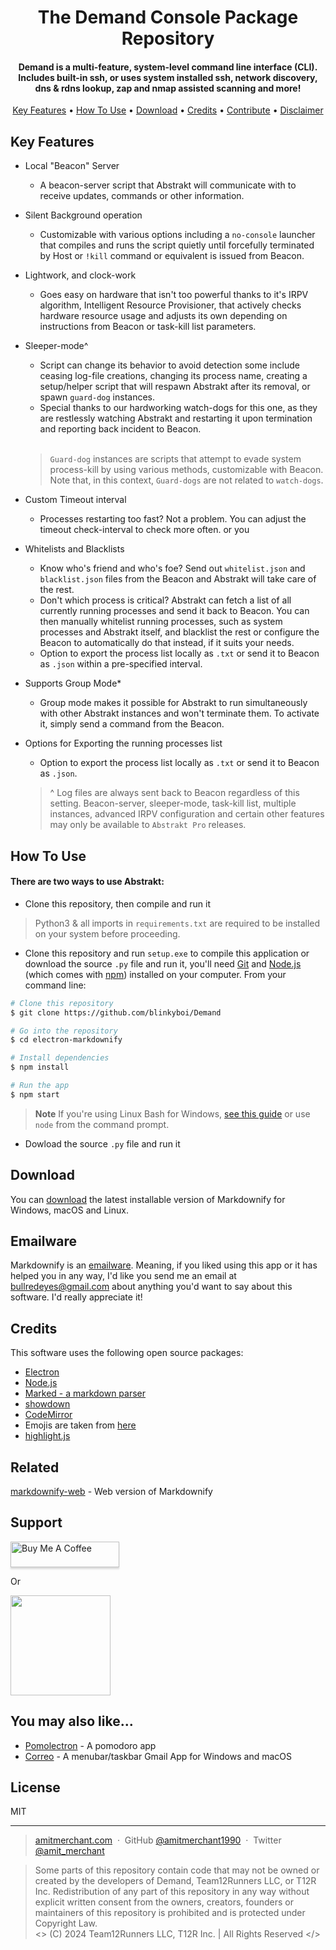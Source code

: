 
<h1 align="center">
  The Demand Console Package Repository
  <br>
</h1>

<h4 align="center">Demand is a multi-feature, system-level command line interface (CLI). Includes built-in ssh, or uses system installed ssh, network discovery, dns & rdns lookup, zap and nmap assisted scanning and more!</h4>

<p align="center">
  <a href="#key-features">Key Features</a> •
  <a href="#how-to-use">How To Use</a> •
  <a href="#download">Download</a> •
  <a href="#credits">Credits</a> •
  <a href="#contribute">Contribute</a> •
  <a href="#disclaimer">Disclaimer</a>
</p>


## Key Features

* Local "Beacon" Server 
  - A beacon-server script that Abstrakt will communicate with to receive updates, commands or other information.
* Silent Background operation 
  - Customizable with various options including a `no-console` launcher that compiles and runs the script quietly until forcefully terminated by Host or `!kill` command or equivalent is issued from Beacon.
* Lightwork, and clock-work
  - Goes easy on hardware that isn't too powerful thanks to it's IRPV algorithm, Intelligent Resource Provisioner, that actively checks hardware resource usage and adjusts its own depending on instructions from Beacon or task-kill list parameters.
* Sleeper-mode^
  - Script can change its behavior to avoid detection some include ceasing log-file creations, changing its process name, creating a setup/helper script that will respawn Abstrakt after its removal, or spawn `guard-dog` instances.
  - Special thanks to our hardworking watch-dogs for this one, as they are restlessly watching Abstrakt and restarting it upon termination and reporting back incident to Beacon.
<br></br>
  > `Guard-dog` instances are scripts that attempt to evade system process-kill by using various methods, customizable with Beacon.
  > Note that, in this context, `Guard-dogs` are not related to `watch-dogs`.

* Custom Timeout interval 
  - Processes restarting too fast? Not a problem. You can adjust the timeout check-interval to check more often. or you 
* Whitelists and Blacklists
  - Know who's friend and who's foe? Send out `whitelist.json` and `blacklist.json` files from the Beacon and Abstrakt will take care of the rest.
  - Don't which process is critical? Abstrakt can fetch a list of all currently running processes and send it back to Beacon. You can then manually whitelist running processes, such as system processes and Abstrakt itself, and blacklist the rest or configure the Beacon to automatically do that instead, if it suits your needs.
  - Option to export the process list locally as `.txt` or send it to Beacon as `.json` within a pre-specified interval.
* Supports Group Mode* 
  - Group mode makes it possible for Abstrakt to run simultaneously with other Abstrakt instances and won't terminate them. To activate it, simply send a command from the Beacon.
* Options for Exporting the running processes list
  - Option to export the process list locally as `.txt` or send it to Beacon as `.json`.

  > ^ Log files are always sent back to Beacon regardless of this setting. 
  > Beacon-server, sleeper-mode, task-kill list, multiple instances, advanced IRPV configuration and certain other features may only be available to `Abstrakt Pro` releases.


## How To Use

 <h4>There are two ways to use Abstrakt: </h4>
 
* Clone this repository, then compile and run it
> Python3 & all imports in `requirements.txt` are required to be installed on your system before proceeding. 
- Clone this repository and run `setup.exe` to compile this application or download the source `.py` file and run it, you'll need [Git](https://git-scm.com) and [Node.js](https://nodejs.org/en/download/) (which comes with [npm](http://npmjs.com)) installed on your computer. From your command line:

```bash
# Clone this repository
$ git clone https://github.com/blinkyboi/Demand

# Go into the repository
$ cd electron-markdownify

# Install dependencies
$ npm install

# Run the app
$ npm start
```

> **Note**
> If you're using Linux Bash for Windows, [see this guide](https://www.howtogeek.com/261575/how-to-run-graphical-linux-desktop-applications-from-windows-10s-bash-shell/) or use `node` from the command prompt.


* Dowload the source `.py` file and run it


## Download

You can [download](https://github.com/amitmerchant1990/electron-markdownify/releases/tag/v1.2.0) the latest installable version of Markdownify for Windows, macOS and Linux.

## Emailware

Markdownify is an [emailware](https://en.wiktionary.org/wiki/emailware). Meaning, if you liked using this app or it has helped you in any way, I'd like you send me an email at <bullredeyes@gmail.com> about anything you'd want to say about this software. I'd really appreciate it!

## Credits

This software uses the following open source packages:

- [Electron](http://electron.atom.io/)
- [Node.js](https://nodejs.org/)
- [Marked - a markdown parser](https://github.com/chjj/marked)
- [showdown](http://showdownjs.github.io/showdown/)
- [CodeMirror](http://codemirror.net/)
- Emojis are taken from [here](https://github.com/arvida/emoji-cheat-sheet.com)
- [highlight.js](https://highlightjs.org/)

## Related

[markdownify-web](https://github.com/amitmerchant1990/markdownify-web) - Web version of Markdownify

## Support

<a href="https://www.buymeacoffee.com/5Zn8Xh3l9" target="_blank"><img src="https://www.buymeacoffee.com/assets/img/custom_images/purple_img.png" alt="Buy Me A Coffee" style="height: 41px !important;width: 174px !important;box-shadow: 0px 3px 2px 0px rgba(190, 190, 190, 0.5) !important;-webkit-box-shadow: 0px 3px 2px 0px rgba(190, 190, 190, 0.5) !important;" ></a>

<p>Or</p> 

<a href="https://www.patreon.com/amitmerchant">
	<img src="https://c5.patreon.com/external/logo/become_a_patron_button@2x.png" width="160">
</a>

## You may also like...

- [Pomolectron](https://github.com/amitmerchant1990/pomolectron) - A pomodoro app
- [Correo](https://github.com/amitmerchant1990/correo) - A menubar/taskbar Gmail App for Windows and macOS

## License

MIT

---

> [amitmerchant.com](https://www.amitmerchant.com) &nbsp;&middot;&nbsp;
> GitHub [@amitmerchant1990](https://github.com/amitmerchant1990) &nbsp;&middot;&nbsp;
> Twitter [@amit_merchant](https://twitter.com/amit_merchant)












> Some parts of this repository contain code that may not be owned or created by the developers of Demand, Team12Runners LLC, or T12R Inc.
> Redistribution of any part of this repository in any way without explicit written consent from the owners, creators, founders or maintainers of this repository is prohibited and is protected under Copyright Law.
</br> <> (C) 2024 Team12Runners LLC, T12R Inc.  |  All Rights Reserved </> 
